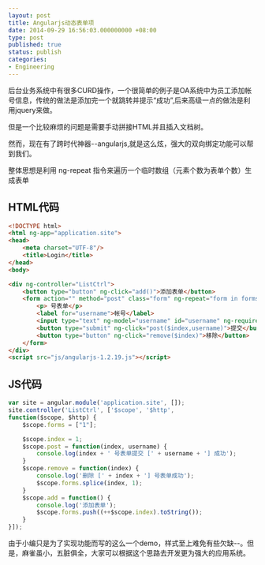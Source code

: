 ```yaml
---
layout: post
title: Angularjs动态表单项
date: 2014-09-29 16:56:03.000000000 +08:00
type: post
published: true
status: publish
categories:
- Engineering
---
```

后台业务系统中有很多CURD操作，一个很简单的例子是OA系统中为员工添加帐号信息，传统的做法是添加完一个就跳转并提示“成功”,后来高级一点的做法是利用jquery来做。

但是一个比较麻烦的问题是需要手动拼接HTML并且插入文档树。

然而，现在有了跨时代神器--angularjs,就是这么炫，强大的双向绑定功能可以帮到我们。

整体思想是利用 ng-repeat 指令来遍历一个临时数组（元素个数为表单个数）生成表单

## HTML代码

```html
<!DOCTYPE html>
<html ng-app="application.site">
<head>
    <meta charset="UTF-8"/>
    <title>Login</title>
</head>
<body>

<div ng-controller="ListCtrl">
    <button type="button" ng-click="add()">添加表单</button>
    <form action="" method="post" class="form" ng-repeat="form in forms" novalidate="novalidate">
        <p> 号表单</p>
        <label for="username">帐号</label>
        <input type="text" ng-model="username" id="username" ng-required="true"/>
        <button type="submit" ng-click="post($index,username)">提交</button>
        <button type="button" ng-click="remove($index)">移除</button>
    </form>
</div>
<script src="js/angularjs-1.2.19.js"></script>
```

## JS代码

```javascript
var site = angular.module('application.site', []);
site.controller('ListCtrl', ['$scope', '$http',
function($scope, $http) {
    $scope.forms = ["1"];

    $scope.index = 1;
    $scope.post = function(index, username) {
        console.log(index + ' 号表单提交 [' + username + '] 成功');
    }
    $scope.remove = function(index) {
        console.log('删除 [' + index + '] 号表单成功');
        $scope.forms.splice(index, 1);
    }
    $scope.add = function() {
        console.log('添加表单');
        $scope.forms.push((++$scope.index).toString());
    }
}]);
```

由于小编只是为了实现功能而写的这么一个demo，样式至上难免有些欠缺--。但是，麻雀虽小，五脏俱全，大家可以根据这个思路去开发更为强大的应用系统。